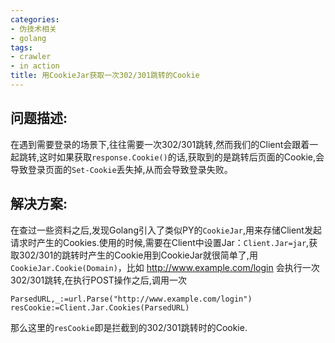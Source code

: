 ```yaml
---
categories:
- 伪技术相关
- golang
tags:
- crawler
- in action
title: 用CookieJar获取一次302/301跳转的Cookie
---
```


## 问题描述:

在遇到需要登录的场景下,往往需要一次302/301跳转,然而我们的Client会跟着一起跳转,这时如果获取`response.Cookie()`的话,获取到的是跳转后页面的Cookie,会导致登录页面的`Set-Cookie`丢失掉,从而会导致登录失败。

## 解决方案:

在查过一些资料之后,发现Golang引入了类似PY的`CookieJar`,用来存储Client发起请求时产生的Cookies.使用的时候,需要在Client中设置Jar：`Client.Jar=jar`,获取302/301的跳转时产生的Cookie用到CookieJar就很简单了,用`CookieJar.Cookie(Domain)`，比如 http://www.example.com/login 会执行一次302/301跳转,在执行POST操作之后,调用一次
```golang
ParsedURL,_:=url.Parse("http://www.example.com/login")
resCookie:=Client.Jar.Cookies(ParsedURL)
```
那么这里的`resCookie`即是拦截到的302/301跳转时的Cookie.

